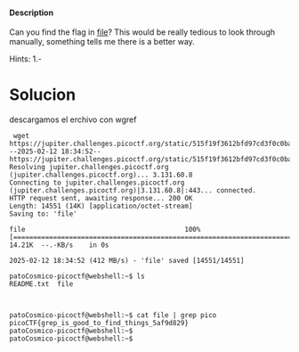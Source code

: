  #### Description

Can you find the flag in [file](https://jupiter.challenges.picoctf.org/static/515f19f3612bfd97cd3f0c0ba32bd864/file)? This would be really tedious to look through manually, something tells me there is a better way.

Hints:
1.-

# Solucion
descargamos el erchivo con wgref
```
 wget https://jupiter.challenges.picoctf.org/static/515f19f3612bfd97cd3f0c0ba32bd864/file
--2025-02-12 18:34:52--  https://jupiter.challenges.picoctf.org/static/515f19f3612bfd97cd3f0c0ba32bd864/file
Resolving jupiter.challenges.picoctf.org (jupiter.challenges.picoctf.org)... 3.131.60.8
Connecting to jupiter.challenges.picoctf.org (jupiter.challenges.picoctf.org)|3.131.60.8|:443... connected.
HTTP request sent, awaiting response... 200 OK
Length: 14551 (14K) [application/octet-stream]
Saving to: 'file'

file                                        100%[========================================================================================>]  14.21K  --.-KB/s    in 0s      

2025-02-12 18:34:52 (412 MB/s) - 'file' saved [14551/14551]

patoCosmico-picoctf@webshell:~$ ls
README.txt  file



patoCosmico-picoctf@webshell:~$ cat file | grep pico 
picoCTF{grep_is_good_to_find_things_5af9d829}
patoCosmico-picoctf@webshell:~$ 
patoCosmico-picoctf@webshell:~$ 



```